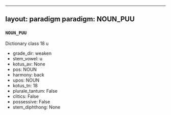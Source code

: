 
---
layout: paradigm
paradigm: NOUN_PUU
---
### ` NOUN_PUU `

Dictionary class 18 u
* grade_dir: weaken
* stem_vowel: u
* kotus_av: None
* pos: NOUN
* harmony: back
* upos: NOUN
* kotus_tn: 18
* plurale_tantum: False
* clitics: False
* possessive: False
* stem_diphthong: None
